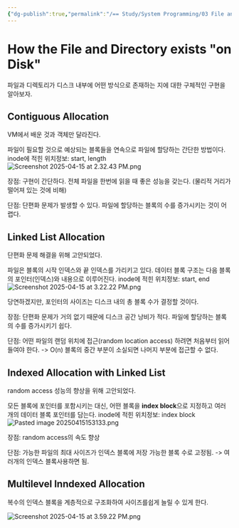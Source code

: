 ```yaml
---
{"dg-publish":true,"permalink":"/== Study/System Programming/03 File and Directory in Disks/","created":"2025-04-15T11:36:21.051+09:00","updated":"2025-04-15T16:10:34.795+09:00"}
---
```


# How the File and Directory exists "on Disk"
파일과 디렉토리가 디스크 내부에 어떤 방식으로 존재하는 지에 대한 구체적인 구현을 알아보자.
## Contiguous Allocation
VM에서 배운 것과 객체만 달라진다.

파일이 필요할 것으로 예상되는 블록들을 연속으로 파일에 할당하는 간단한 방법이다.
inode에 적힌 위치정보: start, length
![Screenshot 2025-04-15 at 2.32.43 PM.png](/img/user/z-Attached%20Files/Screenshot%202025-04-15%20at%202.32.43%20PM.png)

장점:
구현이 간단하다.
전체 파일을 한번에 읽을 때 좋은 성능을 갖는다. (물리적 거리가 떨어져 있는 것에 비해)

단점:
단편화 문제가 발생할 수 있다.
파일에 할당하는 블록의 수를 증가시키는 것이 어렵다.

## Linked List Allocation
단편화 문제 해결을 위해 고안되었다.

파일은 블록의 시작 인덱스와 끝 인덱스를 가리키고 있다.
데이터 블록 구조는 다음 블록의 포인터(인덱스)와 내용으로 이루어진다.
inode에 적힌 위치정보: start, end
![Screenshot 2025-04-15 at 3.22.22 PM.png](/img/user/z-Attached%20Files/Screenshot%202025-04-15%20at%203.22.22%20PM.png)

당연하겠지만, 포인터의 사이즈는 디스크 내의 총 블록 수가 결정할 것이다.

장점:
단편화 문제가 거의 없기 때문에 디스크 공간 낭비가 적다.
파일에 할당하는 블록의 수를 증가시키기 쉽다.

단점:
어떤 파일의 랜덤 위치에 접근(random location access) 하려면 처음부터 읽어들여야 한다. -> O(n)
블록의 중간 부분이 소실되면 나머지 부분에 접근할 수 없다.

## Indexed Allocation with Linked List
random access 성능의 향상을 위해 고안되었다.

모든 블록에 포인터를 포함시키는 대신, 어떤 블록을 **index block**으로 지정하고 여러개의 데이터 블록 포인터를 담는다. 
inode에 적힌 위치정보: index block
![Pasted image 20250415153133.png](/img/user/z-Attached%20Files/Pasted%20image%2020250415153133.png)

장점:
random access의 속도 향상

단점:
가능한 파일의 최대 사이즈가 인덱스 블록에 저장 가능한 블록 수로 고정됨.
-> 여러개의 인덱스 블록사용하면 됨. 

## Multilevel Inndexed Allocation
복수의 인덱스 블록을 계층적으로 구조화하여 사이즈를쉽게 늘릴 수 있게 한다.

![Screenshot 2025-04-15 at 3.59.22 PM.png](/img/user/z-Attached%20Files/Screenshot%202025-04-15%20at%203.59.22%20PM.png)

